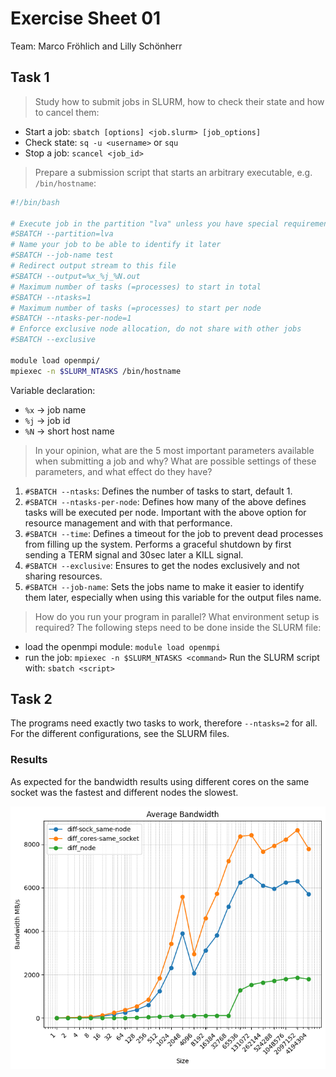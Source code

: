 # Exercise Sheet 01
Team: Marco Fröhlich and Lilly Schönherr

## Task 1
> Study how to submit jobs in SLURM, how to check their state and how to cancel them:

- Start a job: `sbatch [options] <job.slurm> [job_options]`
- Check state: `sq -u <username>` or `squ`
- Stop a job: `scancel <job_id>`

> Prepare a submission script that starts an arbitrary executable, e.g. `/bin/hostname`:

```bash
#!/bin/bash

# Execute job in the partition "lva" unless you have special requirements.
#SBATCH --partition=lva
# Name your job to be able to identify it later
#SBATCH --job-name test
# Redirect output stream to this file
#SBATCH --output=%x_%j_%N.out
# Maximum number of tasks (=processes) to start in total
#SBATCH --ntasks=1
# Maximum number of tasks (=processes) to start per node
#SBATCH --ntasks-per-node=1
# Enforce exclusive node allocation, do not share with other jobs
#SBATCH --exclusive

module load openmpi/
mpiexec -n $SLURM_NTASKS /bin/hostname
```
Variable declaration:
- `%x` -> job name
- `%j` -> job id
- `%N` -> short host name

> In your opinion, what are the 5 most important parameters available when submitting a job and why? What are possible settings of these parameters, and what effect do they have?

1. `#SBATCH --ntasks`: Defines the number of tasks to start, default 1.
2. `#SBATCH --ntasks-per-node`: Defines how many of the above defines tasks will be executed per node. Important with the above option for resource management and with that performance.
3. `#SBATCH --time`: Defines a timeout for the job to prevent dead processes from filling up the system. Performs a graceful shutdown by first sending a TERM signal and 30sec later a KILL signal.
4. `#SBATCH --exclusive`: Ensures to get the nodes exclusively and not sharing resources.
5. `#SBATCH --job-name`: Sets the jobs name to make it easier to identify them later, especially when using this variable for the output files name.


> How do you run your program in parallel? What environment setup is required?
The following steps need to be done inside the SLURM file:
- load the openmpi module: `module load openmpi`
- run the job: `mpiexec -n $SLURM_NTASKS <command>`
Run the SLURM script with: `sbatch <script>`

## Task 2
 
The programs need exactly two tasks to work, therefore `--ntasks=2` for all. For the different configurations, see the SLURM files.


### Results
As expected for the bandwidth results using different cores on the same socket was the fastest and different nodes the slowest.

![OSU_Bandwidth.png](OSU_Bandwidth.png)
